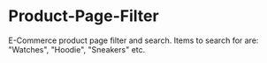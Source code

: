 # Product-Page-Filter
E-Commerce product page filter and search. Items to search for are: "Watches", "Hoodie", "Sneakers" etc.
